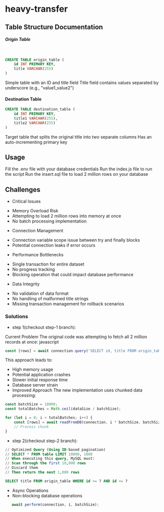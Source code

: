 # heavy-transfer

## Table Structure Documentation
##### Origin Table
```sql


CREATE TABLE origin_table (
    id INT PRIMARY KEY,
    title VARCHAR(255)
)
```

Simple table with an ID and title field
Title field contains values separated by underscore (e.g., "value1_value2")
#### Destination Table
```sql
CREATE TABLE destination_table (
    id INT PRIMARY KEY,
    title1 VARCHAR(255),
    title2 VARCHAR(255)
)
```
Target table that splits the original title into two separate columns
Has an auto-incrementing primary key

## Usage
Fill the .env file with your database credentials
Run the index.js file to run the script
Run the insert.sql file to load 2 million rows on your database

## Challenges
* Critical Issues
- Memory Overload Risk
- Attempting to load 2 million rows into memory at once
- No batch processing implementation
* Connection Management
- Connection variable scope issue between try and finally blocks
- Potential connection leaks if error occurs
* Performance Bottlenecks
- Single transaction for entire dataset
- No progress tracking
- Blocking operation that could impact database performance
* Data Integrity
- No validation of data format
- No handling of malformed title strings
- Missing transaction management for rollback scenarios


### Solutions 

- step 1(checkout step-1 branch):

Current Problem The original code was attempting to fetch all 2 million records at once:
javascript

```javascript
const [rows] = await connection.query('SELECT id, title FROM origin_table');
```

This approach leads to:
- High memory usage
- Potential application crashes
- Slower initial response time
- Database server strain
- Improved Approach The new implementation uses chunked data processing:

```javascript
const batchSize = 10000;
const totalBatches = Math.ceil(dataSize / batchSize);

for (let i = 0; i < totalBatches; i++) {
    const [rows] = await readFromDB(connection, i * batchSize, batchSize);
    // Process chunk
}
```

- step 2(checkout step-2 branch):

```sql
// Optimized Query (Using ID-based pagination)
// SELECT * FROM table LIMIT 10000, 1000
// When executing this query, MySQL must:
// Scan through the first 10,000 rows
// Discard them
// Then return the next 1,000 rows

SELECT title FROM origin_table WHERE id >= ? AND id <= ?
```
* Async Operations
* Non-blocking database operations
```javascript
   await perform(connection, i, batchSize);
```